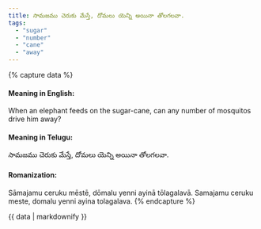 ```yaml
---
title: సామజము చెరుకు మేస్తే, దోమలు యెన్ని అయినా తోలగలవా.
tags:
  - "sugar"
  - "number"
  - "cane"
  - "away"
---
```


{% capture data %}
#### Meaning in English:
When an elephant feeds on the sugar-cane, can any number of mosquitos drive him away?

#### Meaning in Telugu:
సామజము చెరుకు మేస్తే, దోమలు యెన్ని అయినా తోలగలవా.

#### Romanization:
Sāmajamu ceruku mēstē, dōmalu yenni ayinā tōlagalavā.
Samajamu ceruku meste, domalu yenni ayina tolagalava.
{% endcapture %}

{{ data | markdownify }}

